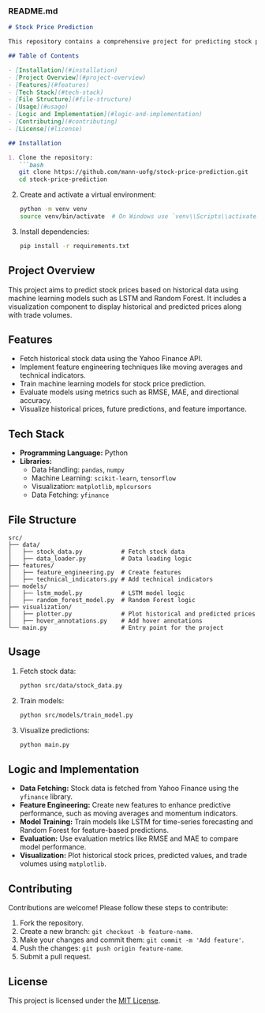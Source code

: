 ### **README.md**

```markdown
# Stock Price Prediction

This repository contains a comprehensive project for predicting stock prices using historical data and machine learning techniques. The project includes data fetching, feature engineering, model training, evaluation, and visualization of predictions.

## Table of Contents

- [Installation](#installation)
- [Project Overview](#project-overview)
- [Features](#features)
- [Tech Stack](#tech-stack)
- [File Structure](#file-structure)
- [Usage](#usage)
- [Logic and Implementation](#logic-and-implementation)
- [Contributing](#contributing)
- [License](#license)

## Installation

1. Clone the repository:
   ```bash
   git clone https://github.com/mann-uofg/stock-price-prediction.git
   cd stock-price-prediction
   ```

2. Create and activate a virtual environment:
   ```bash
   python -m venv venv
   source venv/bin/activate  # On Windows use `venv\\Scripts\\activate`
   ```

3. Install dependencies:
   ```bash
   pip install -r requirements.txt
   ```

## Project Overview

This project aims to predict stock prices based on historical data using machine learning models such as LSTM and Random Forest. It includes a visualization component to display historical and predicted prices along with trade volumes.

## Features

- Fetch historical stock data using the Yahoo Finance API.
- Implement feature engineering techniques like moving averages and technical indicators.
- Train machine learning models for stock price prediction.
- Evaluate models using metrics such as RMSE, MAE, and directional accuracy.
- Visualize historical prices, future predictions, and feature importance.

## Tech Stack

- **Programming Language:** Python
- **Libraries:** 
  - Data Handling: `pandas`, `numpy`
  - Machine Learning: `scikit-learn`, `tensorflow`
  - Visualization: `matplotlib`, `mplcursors`
  - Data Fetching: `yfinance`

## File Structure

```plaintext
src/
├── data/
│   ├── stock_data.py           # Fetch stock data
│   ├── data_loader.py          # Data loading logic
├── features/
│   ├── feature_engineering.py  # Create features
│   ├── technical_indicators.py # Add technical indicators
├── models/
│   ├── lstm_model.py           # LSTM model logic
│   ├── random_forest_model.py  # Random Forest logic
├── visualization/
│   ├── plotter.py              # Plot historical and predicted prices
│   ├── hover_annotations.py    # Add hover annotations
└── main.py                     # Entry point for the project
```

## Usage

1. Fetch stock data:
   ```bash
   python src/data/stock_data.py
   ```

2. Train models:
   ```bash
   python src/models/train_model.py
   ```

3. Visualize predictions:
   ```bash
   python main.py
   ```

## Logic and Implementation

- **Data Fetching:** Stock data is fetched from Yahoo Finance using the `yfinance` library.
- **Feature Engineering:** Create new features to enhance predictive performance, such as moving averages and momentum indicators.
- **Model Training:** Train models like LSTM for time-series forecasting and Random Forest for feature-based predictions.
- **Evaluation:** Use evaluation metrics like RMSE and MAE to compare model performance.
- **Visualization:** Plot historical stock prices, predicted values, and trade volumes using `matplotlib`.

## Contributing

Contributions are welcome! Please follow these steps to contribute:
1. Fork the repository.
2. Create a new branch: `git checkout -b feature-name`.
3. Make your changes and commit them: `git commit -m 'Add feature'`.
4. Push the changes: `git push origin feature-name`.
5. Submit a pull request.

## License

This project is licensed under the [MIT License](LICENSE).
